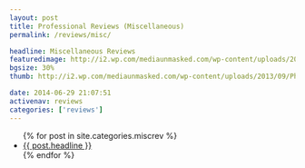 ```yaml
---
layout: post
title: Professional Reviews (Miscellaneous)
permalink: /reviews/misc/

headline: Miscellaneous Reviews
featuredimage: http://i2.wp.com/mediaunmasked.com/wp-content/uploads/2013/09/Phantom-Final-Smalelr.jpg
bgsize: 30%
thumb: http://i2.wp.com/mediaunmasked.com/wp-content/uploads/2013/09/Phantom-Final-Smalelr.jpg?zoom=1.5&resize=900%2C691

date: 2014-06-29 21:07:51
activenav: reviews
categories: ['reviews']
---
```


<ul class="postlist">
	{% for post in site.categories.miscrev %}
		<li class="col-sm-4">
			<div class="pull-left overlayimg" style="background: url({{ post.thumb }}) center center; background-size: cover;">
				<div class="overlaycontainer"><span class="overlaytxt"><a href="{{ site.url }}{{ post.url }}">{{ post.headline }}</a></span></div>
			</div>
		</li>
	{% endfor %}
</ul>
<div class="clearfix"></div>